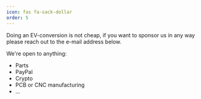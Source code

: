 ```yaml
---
icon: fas fa-sack-dollar
order: 5
---
```


Doing an EV-conversion is not cheap, if you want to sponsor us in any way please reach out to the e-mail address below.

We're open to anything:
- Parts
- PayPal
- Crypto
- PCB or CNC manufacturing
- ...
